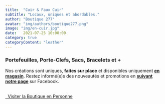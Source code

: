 ```yaml
---
title:  "Cuir & Faux Cuir"
subtitle: "Locaux, uniques et abordables."
author: "Boutique 277"
avatar: "img/authors/boutique277.png"
image: "img/en-cuir.jpg"
date:   2021-07-25 10:00:00
category: true
categoryContent: "leather"
---
```


### Portefeuilles, Porte-Clefs, Sacs, Bracelets et +
Nos créations sont uniques, <strong>faites sur place</strong> et disponibles uniquement <strong><a href="/boutique.html#directions"><i class="fa fa-home fa-1x"></i> <u>en magasin</u></a></strong>. Restez informé(e)s des nouveautés et promotions en <strong><a href="https://www.facebook.com/boutique277" target="_blank"><i class="fa fa-facebook-square fa-1x"></i> <u>suivant notre page</u></a></strong> sur Facebook.
<br /><br />
<p class="primary-button">
    <a href="/boutique.html#directions"><i class="fa fa-home fa-1x"></i>&nbsp;&nbsp;Visiter la Boutique en Personne</a>
</p>
<br />